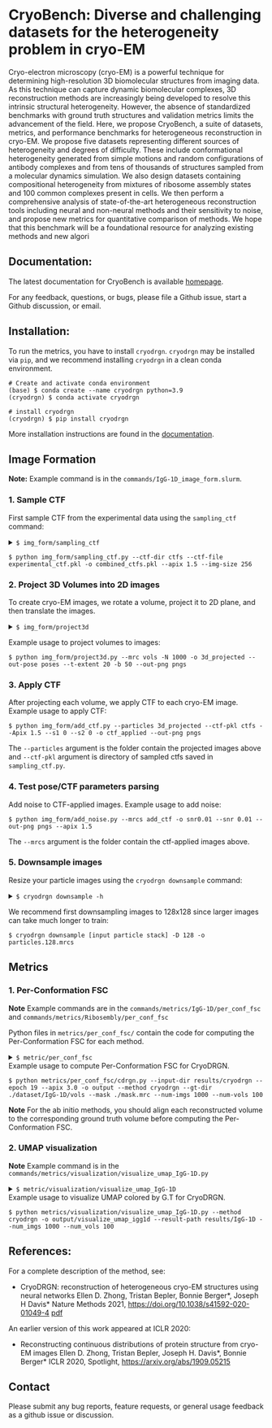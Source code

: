 # CryoBench: Diverse and challenging datasets for the heterogeneity problem in cryo-EM

Cryo-electron microscopy (cryo-EM) is a powerful technique for determining high-resolution 3D biomolecular structures from imaging data. As this technique can capture dynamic biomolecular complexes, 3D reconstruction methods are increasingly being developed to resolve this intrinsic structural heterogeneity. However, the absence of standardized benchmarks with ground truth structures and validation metrics limits the advancement of the field. Here, we propose CryoBench, a suite of datasets, metrics, and performance benchmarks for heterogeneous reconstruction in cryo-EM. We propose five datasets representing different sources of heterogeneity and degrees of difficulty. These include conformational heterogeneity generated from simple motions and random configurations of antibody complexes and from tens of thousands of structures sampled from a molecular dynamics simulation. We also design datasets containing compositional heterogeneity from mixtures of ribosome assembly states and 100 common complexes present in cells. We then perform a comprehensive analysis of state-of-the-art heterogeneous reconstruction tools including neural and non-neural methods and their sensitivity to noise, and propose new metrics for quantitative comparison of methods. We hope that this benchmark will be a foundational resource for analyzing existing methods and new algori

## Documentation:

The latest documentation for CryoBench is available [homepage](https://cryobench.cs.princeton.edu/).

For any feedback, questions, or bugs, please file a Github issue, start a Github discussion, or email.

## Installation:
To run the metrics, you have to install `cryodrgn`.
`cryodrgn` may be installed via `pip`, and we recommend installing `cryodrgn` in a clean conda environment.

    # Create and activate conda environment
    (base) $ conda create --name cryodrgn python=3.9
    (cryodrgn) $ conda activate cryodrgn

    # install cryodrgn
    (cryodrgn) $ pip install cryodrgn

More installation instructions are found in the [documentation](https://ez-lab.gitbook.io/cryodrgn/installation).

## Image Formation
**Note:** Example command is in the `commands/IgG-1D_image_form.slurm`.

### 1. Sample CTF

First sample CTF from the experimental data using the `sampling_ctf` command:

<details><summary><code>$ img_form/sampling_ctf</code></summary>

    usage: python img_form/sampling_ctf.py --ctf-dir CTFS --ctf-file EXPERIMENTAL_CTF -o COMBINED_CTF [--N N] [--apix APIX]
                               [--img-size IMAGE_SIZE]
                               [--num-ctfs NUM_CTFS]

    Sample the CTF from the experimental data, and set the apix and image size

    positional arguments:
      --ctf-dir CTFS     Directory to save the sampled ctfs
      --ctf-file EXPERIMENTAL_CTF
                         Experimental ctf that we will sample from
      -o COMBINED_CTF    Path to save the integrated ctf file

    optional arguments:
      --N N              Number of models (default: 100)
      --apix APIX        A/PIX (default: 1.5)
      --img-size         Size of image (default: 256)
      --num-ctfs         Number of CTFs per model (= the number of image) (default:1000)

</details>

    $ python img_form/sampling_ctf.py --ctf-dir ctfs --ctf-file experimental_ctf.pkl -o combined_ctfs.pkl --apix 1.5 --img-size 256


### 2. Project 3D Volumes into 2D images

To create cryo-EM images, we rotate a volume, project it to 2D plane, and then translate the images. 
<details><summary><code>$ img_form/project3d</code></summary>

    usage: python img_form/project3d.py --mrc MRC [-N N] -o PARTICLES --out-pose POSES [--t-extent T] [-b B] [--out-png PNGS] [--apix APIX]

    positional arguments:
      --mrc MRC     	 Directory of input volumes (.mrc)
      -o PARTICLES		 Path to save the output projection stacks
      --out-pose POSES   Path to save the output poses

    optional arguments:
	  -N N				 Number of random projections
      --t-extent T		 Extent of image translation in pixels (default: +/-(default)s)
      --b B		         Minibatch size (default: 100)

</details>

Example usage to project volumes to images:

    $ python img_form/project3d.py --mrc vols -N 1000 -o 3d_projected --out-pose poses --t-extent 20 -b 50 --out-png pngs

### 3. Apply CTF

After projecting each volume, we apply CTF to each cryo-EM image.
Example usage to apply CTF:

    $ python img_form/add_ctf.py --particles 3d_projected --ctf-pkl ctfs --Apix 1.5 --s1 0 --s2 0 -o ctf_applied --out-png pngs

The `--particles` argument is the folder contain the projected images above and `--ctf-pkl` argument is directory of sampled ctfs saved in `sampling_ctf.py`.

### 4. Test pose/CTF parameters parsing

Add noise to CTF-applied images.
Example usage to add noise:

    $ python img_form/add_noise.py --mrcs add_ctf -o snr0.01 --snr 0.01 --out-png pngs --apix 1.5

The `--mrcs` argument is the folder contain the ctf-applied images above.

### 5. Downsample images

Resize your particle images using the `cryodrgn downsample` command:

<details><summary><code>$ cryodrgn downsample -h</code></summary>

    usage: cryodrgn downsample [-h] -D D -o MRCS [--is-vol] [--chunk CHUNK]
                               [--datadir DATADIR]
                               mrcs

    Downsample an image stack or volume by clipping fourier frequencies

    positional arguments:
      mrcs               Input images or volume (.mrc, .mrcs, .star, .cs, or .txt)

    optional arguments:
      -h, --help         Show this help message and exit
      -D D               New box size in pixels, must be even
      -o MRCS            Output image stack (.mrcs) or volume (.mrc)
      --is-vol           Flag if input .mrc is a volume
      --chunk CHUNK      Chunksize (in # of images) to split particle stack when
                         saving
      --relion31         Flag for relion3.1 star format
      --datadir DATADIR  Optionally provide path to input .mrcs if loading from a
                         .star or .cs file
      --max-threads MAX_THREADS
                         Maximum number of CPU cores for parallelization (default: 16)
      --ind PKL          Filter image stack by these indices

</details>

We recommend first downsampling images to 128x128 since larger images can take much longer to train:

    $ cryodrgn downsample [input particle stack] -D 128 -o particles.128.mrcs

## Metrics

### 1. Per-Conformation FSC
**Note** Example commands are in the `commands/metrics/IgG-1D/per_conf_fsc` and `commands/metrics/Ribosembly/per_conf_fsc`

Python files in `metrics/per_conf_fsc/` contain the code for computing the Per-Conformation FSC for each method. 
<details><summary><code>$ metric/per_conf_fsc</code></summary>

    usage for CryoDRGN: python metric/per_conf_fsc/cdrgn.py --input-dir INPUT --epoch EPOCH --apix APIX 
	-o OUTPUT --method METHOD --gt-dir GT [--mask MASK] --num-imgs N-IMGS --num-vols N-VOLS

    Sample the CTF from the experimental data, and set the apix and image size

    arguments:
      --input-dir INPUT  Directory contains weights, config, z for each method
      --epoch EPOCH		 Number of training epochs 
      --apix APIX    	 Path to save the integrated ctf file
	  -o OUTPUT			 Output directory
	  --method METHOD	 Type of methods (each method folder name)
	  --gt-dir GT		 Directory of gt volumes
	  --mask MASK (optional)
	  					 Use mask to compute the masked metric
	 --num-imgs N-IMGS	 Number of images per model (structure)
	 --num-vols N-VOLS	 Number of total reconstructed volumes

</details>
Example usage to compute Per-Conformation FSC for CryoDRGN.

    $ python metrics/per_conf_fsc/cdrgn.py --input-dir results/cryodrgn --epoch 19 --apix 3.0 -o output --method cryodrgn --gt-dir ./dataset/IgG-1D/vols --mask ./mask.mrc --num-imgs 1000 --num-vols 100

**Note** For the ab initio methods, you should align each reconstructed volume to the corresponding ground truth volume before computing the Per-Conformation FSC.

### 2. UMAP visualization
**Note** Example command is in the `commands/metrics/visualization/visualize_umap_IgG-1D.py`

<details><summary><code>$ metric/visualization/visualize_umap_IgG-1D</code></summary>

    usage for CryoDRGN: python metric/visualization/visualize_umap_IgG-1D.py --method METHOD -o OUTPUT --result-path RESULTS --num_imgs N-IMGS --num_vols N-VOLS

    arguments:
      --method METHOD  	 Method name -- folder name that contains UMAP (e.g. cryodrgn)
      -o O				 Output folder to save the UMAP plot
	  --result-path RESULTS
	  					 Path for the folder contains umap and latent before the method name
	  --num-imgs N-IMGS	 Number of images per model (structure)
	  --num-vols N-VOLS	 Number of total reconstructed volumes

</details>
Example usage to visualize UMAP colored by G.T for CryoDRGN.

    $ python metrics/visualization/visualize_umap_IgG-1D.py --method cryodrgn -o output/visualize_umap_igg1d --result-path results/IgG-1D --num_imgs 1000 --num_vols 100

## References:

For a complete description of the method, see:

* CryoDRGN: reconstruction of heterogeneous cryo-EM structures using neural networks
Ellen D. Zhong, Tristan Bepler, Bonnie Berger*, Joseph H Davis*
Nature Methods 2021, https://doi.org/10.1038/s41592-020-01049-4 [pdf](https://ezlab.princeton.edu/assets/pdf/2021_cryodrgn_nature_methods.pdf)

An earlier version of this work appeared at ICLR 2020:

* Reconstructing continuous distributions of protein structure from cryo-EM images
Ellen D. Zhong, Tristan Bepler, Joseph H. Davis*, Bonnie Berger*
ICLR 2020, Spotlight, https://arxiv.org/abs/1909.05215


## Contact

Please submit any bug reports, feature requests, or general usage feedback as a github issue or discussion.
